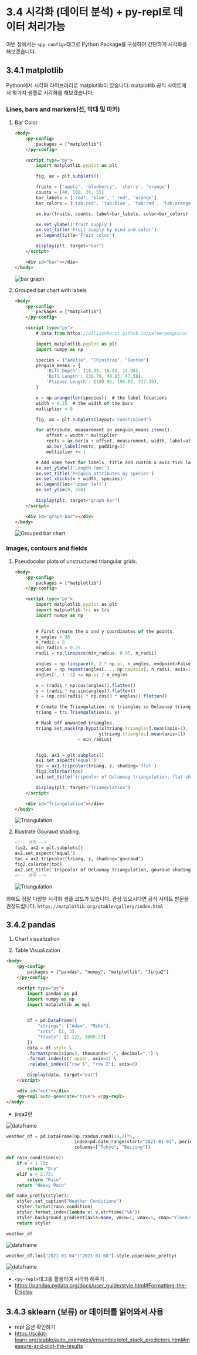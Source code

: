 # 3.4 시각화 (데이터 분석) + py-repl로 데이터 처리가능
이번 장에서는 `<py-config>`태그로 Python Package를 구성하여 간단하게 시각화를 해보겠습니다.

## 3.4.1 matplotlib
Python에서 시각화 라이브러리로 matplotlib이 있습니다.
matplotlib 공식 사이트에서 몇가지 샘플로 시각화를 해보겠습니다.

### Lines, bars and markers(선, 막대 및 마커)
1. Bar Color
    ```html
    <body>
        <py-config>
            packages = ["matplotlib"]
        </py-config>

        <script type="py">
            import matplotlib.pyplot as plt

            fig, ax = plt.subplots()

            fruits = ['apple', 'blueberry', 'cherry', 'orange']
            counts = [40, 100, 30, 55]
            bar_labels = ['red', 'blue', '_red', 'orange']
            bar_colors = ['tab:red', 'tab:blue', 'tab:red', 'tab:orange']

            ax.bar(fruits, counts, label=bar_labels, color=bar_colors)

            ax.set_ylabel('fruit supply')
            ax.set_title('Fruit supply by kind and color')
            ax.legend(title='Fruit color')

            display(plt, target="bar")
        </script>

        <div id="bar"></div>
    </body>
    ```

    ![bar graph](../asset/bar.png)


2. Grouped bar chart with labels
    ```html
    <body>
        <py-config>
            packages = ["matplotlib"]
        </py-config>

        <script type="py">
            # data from https://allisonhorst.github.io/palmerpenguins/

            import matplotlib.pyplot as plt
            import numpy as np

            species = ("Adelie", "Chinstrap", "Gentoo")
            penguin_means = {
                'Bill Depth': (18.35, 18.43, 14.98),
                'Bill Length': (38.79, 48.83, 47.50),
                'Flipper Length': (189.95, 195.82, 217.19),
            }

            x = np.arange(len(species))  # the label locations
            width = 0.25  # the width of the bars
            multiplier = 0

            fig, ax = plt.subplots(layout='constrained')

            for attribute, measurement in penguin_means.items():
                offset = width * multiplier
                rects = ax.bar(x + offset, measurement, width, label=attribute)
                ax.bar_label(rects, padding=3)
                multiplier += 1

            # Add some text for labels, title and custom x-axis tick labels, etc.
            ax.set_ylabel('Length (mm)')
            ax.set_title('Penguin attributes by species')
            ax.set_xticks(x + width, species)
            ax.legend(loc='upper left')
            ax.set_ylim(0, 250)

            display(plt, target="graph-bar")
        </script>

        <div id="graph-bar"></div>
    </body>
    ```

    ![Grouped bar chart](../asset/group-bar.png)


### Images, contours and fields

1. Pseudocolor plots of unstructured triangular grids.

    ```html
    <body>
        <py-config>
            packages = ["matplotlib"]
        </py-config>

        <script type="py">
            import matplotlib.pyplot as plt
            import matplotlib.tri as tri
            import numpy as np

            
            # First create the x and y coordinates of the points.
            n_angles = 36
            n_radii = 8
            min_radius = 0.25
            radii = np.linspace(min_radius, 0.95, n_radii)

            angles = np.linspace(0, 2 * np.pi, n_angles, endpoint=False)
            angles = np.repeat(angles[..., np.newaxis], n_radii, axis=1)
            angles[:, 1::2] += np.pi / n_angles

            x = (radii * np.cos(angles)).flatten()
            y = (radii * np.sin(angles)).flatten()
            z = (np.cos(radii) * np.cos(3 * angles)).flatten()

            # Create the Triangulation; no triangles so Delaunay triangulation created.
            triang = tri.Triangulation(x, y)

            # Mask off unwanted triangles.
            triang.set_mask(np.hypot(x[triang.triangles].mean(axis=1),
                                    y[triang.triangles].mean(axis=1))
                            < min_radius)


            fig1, ax1 = plt.subplots()
            ax1.set_aspect('equal')
            tpc = ax1.tripcolor(triang, z, shading='flat')
            fig1.colorbar(tpc)
            ax1.set_title('tripcolor of Delaunay triangulation, flat shading')

            display(plt, target="Triangulation")
        </script>

        <div id="Triangulation"></div>
    </body>
    ```

    ![Triangulation](../asset/Triangulation.png)


2. Illustrate Gouraud shading.

    ```html
    <!-- 생략 -->
    fig2, ax2 = plt.subplots()
    ax2.set_aspect('equal')
    tpc = ax2.tripcolor(triang, z, shading='gouraud')
    fig2.colorbar(tpc)
    ax2.set_title('tripcolor of Delaunay triangulation, gouraud shading')
    <!-- 생략 -->
    ```

    ![Triangulation](../asset/Gouraud-shading.png)


외에도 정말 다양한 시각화 샘플 코드가 있습니다.
관심 있으시다면 공식 사이트 방문을 권장드립니다.
`https://matplotlib.org/stable/gallery/index.html`

## 3.4.2 pandas

1. Chart visualization


2. Table Visualization
```html
<body>
    <py-config>
        packages = ["pandas", "numpy", "matplotlib", "Jinja2"]
    </py-config>

    <script type="py">
        import pandas as pd
        import numpy as np
        import matplotlib as mpl
        

        df = pd.DataFrame({
            "strings": ["Adam", "Mike"],
            "ints": [1, 3],
            "floats": [1.123, 1000.23]
        })
        data = df.style \
        .format(precision=3, thousands=".", decimal=",") \
        .format_index(str.upper, axis=1) \
        .relabel_index(["row 1", "row 2"], axis=0)

        display(data, target="out")
    </script>

    <div id="out"></div>
    <py-repl auto-generate="true"> </py-repl>
</body>
```

- jinja2란

![dataframe](../asset/dataframe.png)


```python
weather_df = pd.DataFrame(np.random.rand(10,2)*5,
                          index=pd.date_range(start="2021-01-01", periods=10),
                          columns=["Tokyo", "Beijing"])

def rain_condition(v):
    if v < 1.75:
        return "Dry"
    elif v < 2.75:
        return "Rain"
    return "Heavy Rain"

def make_pretty(styler):
    styler.set_caption("Weather Conditions")
    styler.format(rain_condition)
    styler.format_index(lambda v: v.strftime("%A"))
    styler.background_gradient(axis=None, vmin=1, vmax=5, cmap="YlGnBu")
    return styler

weather_df
```

![dataframe](../asset/dataframe2.png)


```python
weather_df.loc["2021-01-04":"2021-01-08"].style.pipe(make_pretty)
```

![dataframe](../asset/dataframe3.png)


- `<py-repl>`태그를 활용하여 시각화 해주기
- https://pandas.pydata.org/docs/user_guide/style.html#Formatting-the-Display

## 3.4.3 sklearn (보류) or 데이터를 읽어와서 사용

- repl 옵션 확인하기
- https://scikit-learn.org/stable/auto_examples/ensemble/plot_stack_predictors.html#measure-and-plot-the-results
